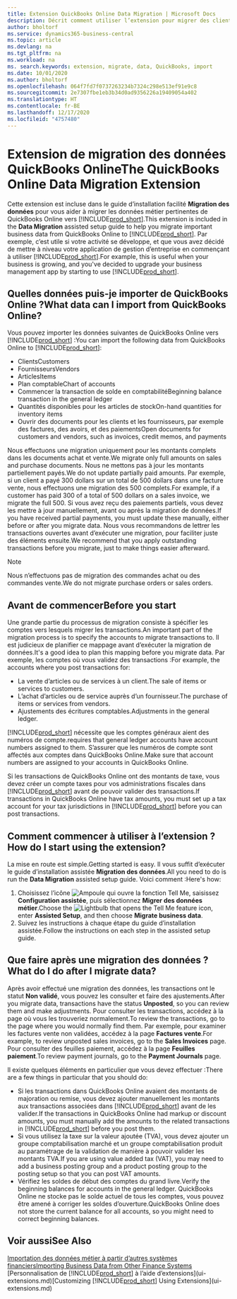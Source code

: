 ```yaml
---
title: Extension QuickBooks Online Data Migration | Microsoft Docs
description: Décrit comment utiliser l’extension pour migrer des clients, des fournisseurs, des articles, et des comptes de QuickBooks Online dans Business Central.
author: bholtorf
ms.service: dynamics365-business-central
ms.topic: article
ms.devlang: na
ms.tgt_pltfrm: na
ms.workload: na
ms. search.keywords: extension, migrate, data, QuickBooks, import
ms.date: 10/01/2020
ms.author: bholtorf
ms.openlocfilehash: 064f7fd7f0737263234b7324c298e513ef91e9c8
ms.sourcegitcommit: 2e7307fbe1eb3b34d0ad9356226a19409054a402
ms.translationtype: HT
ms.contentlocale: fr-BE
ms.lasthandoff: 12/17/2020
ms.locfileid: "4757480"
---
```

# <a name="the-quickbooks-online-data-migration-extension"></a><span data-ttu-id="c071a-103">Extension de migration des données QuickBooks Online</span><span class="sxs-lookup"><span data-stu-id="c071a-103">The QuickBooks Online Data Migration Extension</span></span>

<span data-ttu-id="c071a-104">Cette extension est incluse dans le guide d’installation facilité **Migration des données** pour vous aider à migrer les données métier pertinentes de QuickBooks Online vers [!INCLUDE[prod_short](includes/prod_short.md)].</span><span class="sxs-lookup"><span data-stu-id="c071a-104">This extension is included in the **Data Migration** assisted setup guide to help you migrate important business data from QuickBooks Online to [!INCLUDE[prod_short](includes/prod_short.md)].</span></span> <span data-ttu-id="c071a-105">Par exemple, c’est utile si votre activité se développe, et que vous avez décidé de mettre à niveau votre application de gestion d’entreprise en commençant à utiliser [!INCLUDE[prod_short](includes/prod_short.md)].</span><span class="sxs-lookup"><span data-stu-id="c071a-105">For example, this is useful when your business is growing, and you've decided to upgrade your business management app by starting to use [!INCLUDE[prod_short](includes/prod_short.md)].</span></span>

## <a name="what-data-can-i-import-from-quickbooks-online"></a><span data-ttu-id="c071a-106">Quelles données puis-je importer de QuickBooks Online ?</span><span class="sxs-lookup"><span data-stu-id="c071a-106">What data can I import from QuickBooks Online?</span></span>

<span data-ttu-id="c071a-107">Vous pouvez importer les données suivantes de QuickBooks Online vers [!INCLUDE[prod_short](includes/prod_short.md)] :</span><span class="sxs-lookup"><span data-stu-id="c071a-107">You can import the following data from QuickBooks Online to [!INCLUDE[prod_short](includes/prod_short.md)]:</span></span>  

* <span data-ttu-id="c071a-108">Clients</span><span class="sxs-lookup"><span data-stu-id="c071a-108">Customers</span></span>
* <span data-ttu-id="c071a-109">Fournisseurs</span><span class="sxs-lookup"><span data-stu-id="c071a-109">Vendors</span></span>
* <span data-ttu-id="c071a-110">Articles</span><span class="sxs-lookup"><span data-stu-id="c071a-110">Items</span></span>
* <span data-ttu-id="c071a-111">Plan comptable</span><span class="sxs-lookup"><span data-stu-id="c071a-111">Chart of accounts</span></span>
* <span data-ttu-id="c071a-112">Commencer la transaction de solde en comptabilité</span><span class="sxs-lookup"><span data-stu-id="c071a-112">Beginning balance transaction in the general ledger</span></span>
* <span data-ttu-id="c071a-113">Quantités disponibles pour les articles de stock</span><span class="sxs-lookup"><span data-stu-id="c071a-113">On-hand quantities for inventory items</span></span>
* <span data-ttu-id="c071a-114">Ouvrir des documents pour les clients et les fournisseurs, par exemple des factures, des avoirs, et des paiements</span><span class="sxs-lookup"><span data-stu-id="c071a-114">Open documents for customers and vendors, such as invoices, credit memos, and payments</span></span>

<span data-ttu-id="c071a-115">Nous effectuons une migration uniquement pour les montants complets dans les documents achat et vente.</span><span class="sxs-lookup"><span data-stu-id="c071a-115">We migrate only full amounts on sales and purchase documents.</span></span> <span data-ttu-id="c071a-116">Nous ne mettons pas à jour les montants partiellement payés.</span><span class="sxs-lookup"><span data-stu-id="c071a-116">We do not update partially paid amounts.</span></span> <span data-ttu-id="c071a-117">Par exemple, si un client a payé 300 dollars sur un total de 500 dollars dans une facture vente, nous effectuons une migration des 500 complets.</span><span class="sxs-lookup"><span data-stu-id="c071a-117">For example, if a customer has paid 300 of a total of 500 dollars on a sales invoice, we migrate the full 500.</span></span> <span data-ttu-id="c071a-118">Si vous avez reçu des paiements partiels, vous devez les mettre à jour manuellement, avant ou après la migration de données.</span><span class="sxs-lookup"><span data-stu-id="c071a-118">If you have received partial payments, you must update these manually, either before or after you migrate data.</span></span> <span data-ttu-id="c071a-119">Nous vous recommandons de lettrer les transactions ouvertes avant d’exécuter une migration, pour faciliter juste des éléments ensuite.</span><span class="sxs-lookup"><span data-stu-id="c071a-119">We recommend that you apply outstanding transactions before you migrate, just to make things easier afterward.</span></span>

> [!NOTE]  
> <span data-ttu-id="c071a-120">Nous n’effectuons pas de migration des commandes achat ou des commandes vente.</span><span class="sxs-lookup"><span data-stu-id="c071a-120">We do not migrate purchase orders or sales orders.</span></span>

## <a name="before-you-start"></a><span data-ttu-id="c071a-121">Avant de commencer</span><span class="sxs-lookup"><span data-stu-id="c071a-121">Before you start</span></span>

<span data-ttu-id="c071a-122">Une grande partie du processus de migration consiste à spécifier les comptes vers lesquels migrer les transactions.</span><span class="sxs-lookup"><span data-stu-id="c071a-122">An important part of the migration process is to specify the accounts to migrate transactions to.</span></span> <span data-ttu-id="c071a-123">Il est judicieux de planifier ce mappage avant d’exécuter la migration de données.</span><span class="sxs-lookup"><span data-stu-id="c071a-123">It's a good idea to plan this mapping before you migrate data.</span></span> <span data-ttu-id="c071a-124">Par exemple, les comptes où vous validez des transactions :</span><span class="sxs-lookup"><span data-stu-id="c071a-124">For example, the accounts where you post transactions for:</span></span>  

* <span data-ttu-id="c071a-125">La vente d’articles ou de services à un client.</span><span class="sxs-lookup"><span data-stu-id="c071a-125">The sale of items or services to customers.</span></span>
* <span data-ttu-id="c071a-126">L’achat d’articles ou de service auprès d’un fournisseur.</span><span class="sxs-lookup"><span data-stu-id="c071a-126">The purchase of items or services from vendors.</span></span>  
* <span data-ttu-id="c071a-127">Ajustements des écritures comptables.</span><span class="sxs-lookup"><span data-stu-id="c071a-127">Adjustments in the general ledger.</span></span>  

[!INCLUDE[prod_short](includes/prod_short.md)] <span data-ttu-id="c071a-128">nécessite que les comptes généraux aient des numéros de compte.</span><span class="sxs-lookup"><span data-stu-id="c071a-128">requires that general ledger accounts have account numbers assigned to them.</span></span> <span data-ttu-id="c071a-129">S’assurer que les numéros de compte sont affectés aux comptes dans QuickBooks Online.</span><span class="sxs-lookup"><span data-stu-id="c071a-129">Make sure that account numbers are assigned to your accounts in QuickBooks Online.</span></span>

<span data-ttu-id="c071a-130">Si les transactions de QuickBooks Online ont des montants de taxe, vous devez créer un compte taxes pour vos administrations fiscales dans [!INCLUDE[prod_short](includes/prod_short.md)] avant de pouvoir valider des transactions.</span><span class="sxs-lookup"><span data-stu-id="c071a-130">If transactions in QuickBooks Online have tax amounts, you must set up a tax account for your tax jurisdictions in [!INCLUDE[prod_short](includes/prod_short.md)] before you can post transactions.</span></span>

## <a name="how-do-i-start-using-the-extension"></a><span data-ttu-id="c071a-131">Comment commencer à utiliser à l’extension ?</span><span class="sxs-lookup"><span data-stu-id="c071a-131">How do I start using the extension?</span></span>

<span data-ttu-id="c071a-132">La mise en route est simple.</span><span class="sxs-lookup"><span data-stu-id="c071a-132">Getting started is easy.</span></span> <span data-ttu-id="c071a-133">Il vous suffit d’exécuter le guide d’installation assistée **Migration des données**.</span><span class="sxs-lookup"><span data-stu-id="c071a-133">All you need to do is run the **Data Migration** assisted setup guide.</span></span> <span data-ttu-id="c071a-134">Voici comment :</span><span class="sxs-lookup"><span data-stu-id="c071a-134">Here's how:</span></span>

1. <span data-ttu-id="c071a-135">Choisissez l’icône ![Ampoule qui ouvre la fonction Tell Me](media/ui-search/search_small.png "Dites-moi ce que vous voulez faire"), saisissez **Configuration assistée**, puis sélectionnez **Migrer des données métier**.</span><span class="sxs-lookup"><span data-stu-id="c071a-135">Choose the ![Lightbulb that opens the Tell Me feature](media/ui-search/search_small.png "Tell me what you want to do") icon, enter **Assisted Setup**, and then choose **Migrate business data**.</span></span>
2. <span data-ttu-id="c071a-136">Suivez les instructions à chaque étape du guide d’installation assistée.</span><span class="sxs-lookup"><span data-stu-id="c071a-136">Follow the instructions on each step in the assisted setup guide.</span></span>

## <a name="what-do-i-do-after-i-migrate-data"></a><span data-ttu-id="c071a-137">Que faire après une migration des données ?</span><span class="sxs-lookup"><span data-stu-id="c071a-137">What do I do after I migrate data?</span></span>

<span data-ttu-id="c071a-138">Après avoir effectué une migration des données, les transactions ont le statut **Non validé**, vous pouvez les consulter et faire des ajustements.</span><span class="sxs-lookup"><span data-stu-id="c071a-138">After you migrate data, transactions have the status **Unposted**, so you can review them and make adjustments.</span></span> <span data-ttu-id="c071a-139">Pour consulter les transactions, accédez à la page où vous les trouveriez normalement.</span><span class="sxs-lookup"><span data-stu-id="c071a-139">To review the transactions, go to the page where you would normally find them.</span></span> <span data-ttu-id="c071a-140">Par exemple, pour examiner les factures vente non validées, accédez à la page **Factures vente**.</span><span class="sxs-lookup"><span data-stu-id="c071a-140">For example, to review unposted sales invoices, go to the **Sales Invoices** page.</span></span> <span data-ttu-id="c071a-141">Pour consulter des feuilles paiement, accédez à la page **Feuilles paiement**.</span><span class="sxs-lookup"><span data-stu-id="c071a-141">To review payment journals, go to the **Payment Journals** page.</span></span>  

<span data-ttu-id="c071a-142">Il existe quelques éléments en particulier que vous devez effectuer :</span><span class="sxs-lookup"><span data-stu-id="c071a-142">There are a few things in particular that you should do:</span></span>

* <span data-ttu-id="c071a-143">Si les transactions dans QuickBooks Online avaient des montants de majoration ou remise, vous devez ajouter manuellement les montants aux transactions associées dans [!INCLUDE[prod_short](includes/prod_short.md)] avant de les valider.</span><span class="sxs-lookup"><span data-stu-id="c071a-143">If the transactions in QuickBooks Online had markup or discount amounts, you must manually add the amounts to the related transactions in [!INCLUDE[prod_short](includes/prod_short.md)] before you post them.</span></span>
* <span data-ttu-id="c071a-144">Si vous utilisez la taxe sur la valeur ajoutée (TVA), vous devez ajouter un groupe comptabilisation marché et un groupe comptabilisation produit au paramétrage de la validation de manière à pouvoir valider les montants TVA.</span><span class="sxs-lookup"><span data-stu-id="c071a-144">If you are using value added tax (VAT), you may need to add a business posting group and a product posting group to the posting setup so that you can post VAT amounts.</span></span>
* <span data-ttu-id="c071a-145">Vérifiez les soldes de début des comptes du grand livre.</span><span class="sxs-lookup"><span data-stu-id="c071a-145">Verify the beginning balances for accounts in the general ledger.</span></span> <span data-ttu-id="c071a-146">QuickBooks Online ne stocke pas le solde actuel de tous les comptes, vous pouvez être amené à corriger les soldes d’ouverture.</span><span class="sxs-lookup"><span data-stu-id="c071a-146">QuickBooks Online does not store the current balance for all accounts, so you might need to correct beginning balances.</span></span>

## <a name="see-also"></a><span data-ttu-id="c071a-147">Voir aussi</span><span class="sxs-lookup"><span data-stu-id="c071a-147">See Also</span></span>

[<span data-ttu-id="c071a-148">Importation des données métier à partir d’autres systèmes financiers</span><span class="sxs-lookup"><span data-stu-id="c071a-148">Importing Business Data from Other Finance Systems</span></span>](across-import-data-configuration-packages.md)  
<span data-ttu-id="c071a-149">[Personnalisation de [!INCLUDE[prod_short](includes/prod_short.md)] à l’aide d’extensions](ui-extensions.md)</span><span class="sxs-lookup"><span data-stu-id="c071a-149">[Customizing [!INCLUDE[prod_short](includes/prod_short.md)] Using Extensions](ui-extensions.md)</span></span>  
